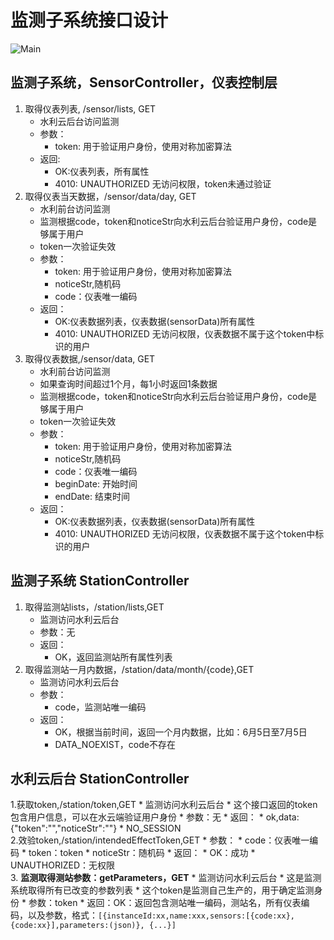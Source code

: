 # 监测子系统接口设计

![Main](/uploads/795b3a5c707cf9139a7e341a517a570d/Main.png)

## 监测子系统，SensorController，仪表控制层
1. 取得仪表列表, /sensor/lists, GET
    * 水利云后台访问监测
    * 参数：
        * token: 用于验证用户身份，使用对称加密算法
    * 返回:
        * OK:仪表列表，所有属性    
        * 4010: UNAUTHORIZED 无访问权限，token未通过验证
2. 取得仪表当天数据，/sensor/data/day, GET
    * 水利前台访问监测
    * 监测根据code，token和noticeStr向水利云后台验证用户身份，code是够属于用户
    * token一次验证失效
    * 参数：
        * token: 用于验证用户身份，使用对称加密算法
        * noticeStr,随机码
        * code：仪表唯一编码
    * 返回：
        * OK:仪表数据列表，仪表数据(sensorData)所有属性
        * 4010: UNAUTHORIZED 无访问权限，仪表数据不属于这个token中标识的用户
3. 取得仪表数据,/sensor/data, GET
    * 水利前台访问监测
    * 如果查询时间超过1个月，每1小时返回1条数据
    * 监测根据code，token和noticeStr向水利云后台验证用户身份，code是够属于用户
    * token一次验证失效    
    * 参数：
        * token: 用于验证用户身份，使用对称加密算法
        * noticeStr,随机码
        * code：仪表唯一编码
        * beginDate: 开始时间
        * endDate: 结束时间
    * 返回：
        * OK:仪表数据列表，仪表数据(sensorData)所有属性
        * 4010: UNAUTHORIZED 无访问权限，仪表数据不属于这个token中标识的用户
        
## 监测子系统 StationController
1. 取得监测站lists，/station/lists,GET
    * 监测访问水利云后台
    * 参数：无
    * 返回：
        * OK，返回监测站所有属性列表
2. 取得监测站一月内数据，/station/data/month/{code},GET
    * 监测访问水利云后台
    * 参数：
        * code，监测站唯一编码
    * 返回：
        * OK，根据当前时间，返回一个月内数据，比如：6月5日至7月5日
        * DATA_NOEXIST，code不存在

## 水利云后台 StationController
1.获取token,/station/token,GET
    * 监测访问水利云后台
    * 这个接口返回的token包含用户信息，可以在水云端验证用户身份
    * 参数：无
    * 返回：
        * ok,data:{"token":"","noticeStr":""}
        * NO_SESSION   
2.效验token,/station/intendedEffectToken,GET
    * 参数：
        * code：仪表唯一编码
        * token：token
        * noticeStr：随机码
    * 返回：
        * OK：成功
        * UNAUTHORIZED：无权限             
3. **监测取得测站参数：getParameters，GET**
    * 监测访问水利云后台
    * 这是监测系统取得所有已改变的参数列表
    * 这个token是监测自己生产的，用于确定监测身份
    * 参数：token
    * 返回：OK：返回包含测站唯一编码，测站名，所有仪表编码，以及参数，格式：`[{instanceId:xx,name:xxx,sensors:[{code:xx},{code:xx}],parameters:(json)}, {...}]`



